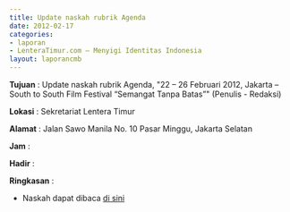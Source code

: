 ```yaml
---
title: Update naskah rubrik Agenda
date: 2012-02-17
categories:
- laporan
- LenteraTimur.com – Menyigi Identitas Indonesia
layout: laporancmb
---
```



**Tujuan** : Update naskah rubrik Agenda, "22 – 26 Februari 2012, Jakarta – South to South Film Festival “Semangat Tanpa Batas”" (Penulis - Redaksi)

**Lokasi** : Sekretariat Lentera Timur 

**Alamat** : Jalan Sawo Manila No. 10 Pasar Minggu, Jakarta Selatan

**Jam** : 

**Hadir** :  


**Ringkasan** : 
* Naskah dapat dibaca [di sini](http://www.lenteratimur.com/22-%E2%80%93-26-februari-2012-jakarta-south-to-south-film-festival-%E2%80%9Csemangat-tanpa-batas%E2%80%9D/)
